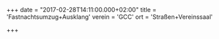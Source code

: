+++
date = "2017-02-28T14:11:00.000+02:00"
title = 'Fastnachtsumzug+Ausklang'
verein = 'GCC'
ort = 'Straßen+Vereinssaal'

+++

      